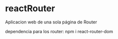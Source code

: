 # reactRouter
Aplicacion web de una sola página de Router

dependencia para los router: npm i react-router-dom
